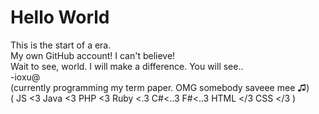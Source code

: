 # Hello World
This is the start of a era.<br>
My own GitHub account! I can't believe!<br>
Wait to see, world. I will make a difference. You will see..<br>
-ioxu@<br>
(currently programming my term paper. OMG somebody saveee mee ♫)<br>
( JS <3 Java <3 PHP <3 Ruby <.3 C#<..3 F#<..3 HTML <\/3 CSS <\/3 )<br>
